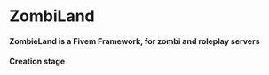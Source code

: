 # ZombiLand
#### ZombieLand is a Fivem Framework, for zombi and roleplay servers
#### Creation stage
